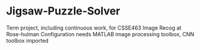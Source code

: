 # Jigsaw-Puzzle-Solver
Term project, including continuous work,  for CSSE463 Image Recog at Rose-hulman
Configuration needs MATLAB image processing toolbox, CNN toolbox imported

